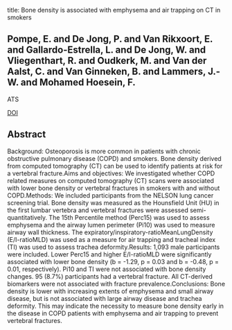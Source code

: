 title: Bone density is associated with emphysema and air trapping on CT in smokers

## Pompe, E. and De Jong, P. and Van Rikxoort, E. and Gallardo-Estrella, L. and De Jong, W. and Vliegenthart, R. and Oudkerk, M. and Van der Aalst, C. and Van Ginneken, B. and Lammers, J.-W. and Mohamed Hoesein, F.
ATS

<a href="https://doi.org/10.1183/13993003.congress-2015.PA3754">DOI</a>

## Abstract
Background: Osteoporosis is more common in patients with chronic obstructive pulmonary disease (COPD) and smokers. Bone density derived from computed tomography (CT) can be used to identify patients at risk for a vertebral fracture.Aims and objectives: We investigated whether COPD related measures on computed tomography (CT) scans were associated with lower bone density or vertebral fractures in smokers with and without COPD.Methods: We included participants from the NELSON lung cancer screening trial. Bone density was measured as the Hounsfield Unit (HU) in the first lumbar vertebra and vertebral fractures were assessed semi-quantitatively. The 15th Percentile method (Perc15) was used to assess emphysema and the airway lumen perimeter (Pi10) was used to measure airway wall thickness. The expiratory/inspiratory-ratioMeanLungDensity (E/I-ratioMLD) was used as a measure for air trapping and tracheal index (TI) was used to assess trachea deformity.Results: 1,093 male participants were included. Lower Perc15 and higher E/I-ratioMLD were significantly associated with lower bone density (b = -1.29, p = 0.03 and b = -0.48, p = 0.01, respectively). Pi10 and TI were not associated with bone density changes. 95 (8.7%) participants had a vertebral fracture. All CT-derived biomarkers were not associated with fracture prevalence.Conclusions: Bone density is lower with increasing extents of emphysema and small airway disease, but is not associated with large airway disease and trachea deformity. This may indicate the necessity to measure bone density early in the disease in COPD patients with emphysema and air trapping to prevent vertebral fractures.

